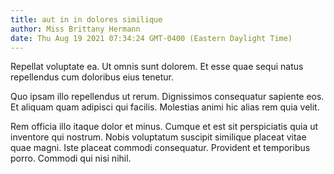```yaml
---
title: aut in in dolores similique
author: Miss Brittany Hermann
date: Thu Aug 19 2021 07:34:24 GMT-0400 (Eastern Daylight Time)
---
```

Repellat voluptate ea. Ut omnis sunt dolorem. Et esse quae sequi natus repellendus cum doloribus eius tenetur.

 Quo ipsam illo repellendus ut rerum. Dignissimos consequatur sapiente eos. Et aliquam quam adipisci qui facilis. Molestias animi hic alias rem quia velit.

 Rem officia illo itaque dolor et minus. Cumque et est sit perspiciatis quia ut inventore qui nostrum. Nobis voluptatum suscipit similique placeat vitae quae magni. Iste placeat commodi consequatur. Provident et temporibus porro. Commodi qui nisi nihil.